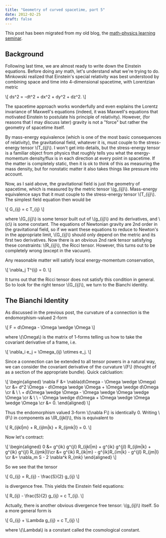 ```yaml
---
title: "Geometry of curved spacetime, part 5"
date: 2012-02-25
draft: false
---
```


This post has been migrated from my old blog, the
[math-physics learning seminar](https://mathphysseminar.blogspot.com/).


Background
-------------------------------------------------------------------------------

Following last time, we are almost ready to write down the Einstein equations.
Before doing any math, let's understand what we're trying to do. Minkowski
realized that Einstein's special relativity was best understood by combining
space and time into 4-dimensional spacetime, with Lorentzian metric

\\[ ds^2 = -dt^2 + dx^2 + dy^2 + dz^2. \\]

The spacetime approach works wonderfully and even explains the Lorentz
invariance of Maxwell's equations (indeed, it was Maxwell's equations that
motivated Einstein to postulate his principle of relativity). However, (for
reasons that I may discuss later) gravity is not a "force" but rather the
geometry of spacetime itself.

By mass-energy equivalence (which is one of the most basic consequences of
relativity), the gravitational field, whatever it is, must couple to the
stress-energy tensor \\(T_{ij}\\). I won't get into details, but the stress-energy
tensor is a familiar object from physics that roughly tells you what the
energy-momentum density/flux is in each direction at every point in spacetime.
If the matter is completely static, then it is ok to think of this as measuring
the mass density, but for nonstatic matter it also takes things like pressure
into account.

Now, as I said above, the gravitational field is just the geometry of spacetime,
which is measured by the metric tensor \\(g_{ij}\\). Mass-energy equivalence says
that it must couple to the stress-energy tensor \\(T_{ij}\\). The simplest field
equation then would be

\\[ G_{ij} = c T_{ij} \\]

where \\(G_{ij}\\) is some tensor built out of \\(g_{ij}\\) and its derivatives, and \\(c\\)
is some constant. The equations of Newtonian gravity are 2nd order in the
gravitational field, so if we want these equations to reduce to Newton's in the
appropriate limit, \\(G_{ij}\\) should only depend on the metric and its first two
derivatives. Now there is an obvious 2nd rank tensor satisfying these
constraints: \\(R_{ij}\\), the Ricci tensor. However, this turns out to be
completely wrong (except in the vacuum).

Any reasonable matter will satisfy local energy-momentum conservation,

\\[ \nabla_j T^{ij} = 0. \\]

It turns out that the Ricci tensor does not satisfy this condition in general.
So to look for the right tensor \\(G_{ij}\\), we turn to the Bianchi identity.


The Bianchi Identity
-------------------------------------------------------------------------------

As discussed in the previous post, the curvature of a connection is the
endomorphism-valued 2-form

\\[ F = d\Omega - \Omega \wedge \Omega \\]

where \\(\Omega\\) is the matrix of 1-forms telling us how to take the covariant
derivative of a frame, i.e.

\\[ \nabla_i e_j = \Omega_{ij} \otimes e_j. \\]

Since a connection can be extended to all tensor powers in a natural way, we can
consider the covariant derivative of the curvature \\(F\\) (thought of as a section
of the appropriate bundle). Quick calcluation:

\\[
\\begin{aligned}
\nabla F &= \nabla(d\Omega - \Omega \wedge \Omega) \cr
&= d^2 \Omega - d\Omega \wedge \Omega + \Omega \wedge d\Omega \cr
& \ \ + d\Omega \wedge \Omega - \Omega \wedge \Omega \wedge \Omega \cr
& \ \ - \Omega \wedge d\Omega + \Omega \wedge \Omega \wedge \Omega \cr
&= 0.
\\end{aligned}
\\]

Thus the endomorphism valued 3-form \\(\nabla F\\) is identically 0. Writing \\(F\\) in
components as \\(R_{ijkl}\\), this is equivalent to

\\[ R_{ijkl|m} +  R_{ijlm|k} + R_{ijmk|l} = 0. \\]

Now let's contract:

\\[
\\begin{aligned}
0 &= g^{ik} g^{jl} R_{ijkl|m} + g^{ik} g^{jl} R_{ijlm|k} + g^{ik} g^{jl} R_{ijmk|l}\cr
&= g^{ik} R_{ik|m} - g^{ik}R_{im|k} - g^{jl} R_{jm|l} \cr
&= \nabla_m S - 2 \nabla^k R_{mk}
\\end{aligned}
\\]

So we see that the tensor

\\[ G_{ij} = R_{ij} - \frac{S}{2} g_{ij} \\]

is divergence free. This yields the Einstein field equations:

\\[ R_{ij} - \frac{S}{2} g_{ij} = c T_{ij}. \\]

Actually, there is another obvious divergence free tensor: \\(g_{ij}\\) itself. So
a more general form is

\\[ G_{ij} + \Lambda g_{ij} = c T_{ij} \\]

where \\(\Lambda\\) is a constant called the cosmological constant.
